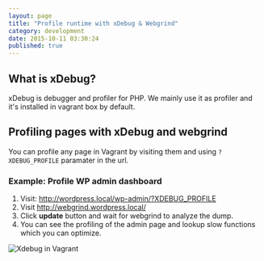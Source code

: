 ```yaml
---
layout: page
title: "Profile runtime with xDebug & Webgrind"
category: development
date: 2015-10-11 03:30:24
published: true
---
```


## What is xDebug?

xDebug is debugger and profiler for PHP. We mainly use it as profiler and it's installed in vagrant box by default.

## Profiling pages with xDebug and webgrind
You can profile any page in Vagrant by visiting them and using `?XDEBUG_PROFILE` paramater in the url.

### Example: Profile WP admin dashboard
1. Visit: http://wordpress.local/wp-admin/?XDEBUG_PROFILE
2. Visit http://webgrind.wordpress.local/
3. Click **update** button and wait for webgrind to analyze the dump.
4. You can see the profiling of the admin page and lookup slow functions which you can optimize.

![Xdebug in Vagrant]({{site.base_url}}/images/webgrind-example.png)
